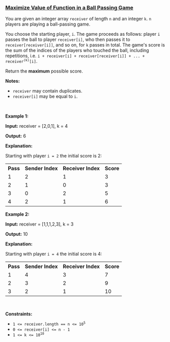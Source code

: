 ### [Maximize Value of Function in a Ball Passing Game](https://leetcode.com/problems/maximize-value-of-function-in-a-ball-passing-game)

<p>You are given an integer array <code>receiver</code> of length <code>n</code> and an integer <code>k</code>. <code>n</code> players are playing a ball-passing game.</p>

<p>You choose the starting player, <code>i</code>. The game proceeds as follows: player <code>i</code> passes the ball to player <code>receiver[i]</code>, who then passes it to <code>receiver[receiver[i]]</code>, and so on, for <code>k</code> passes in total. The game&#39;s score is the sum of the indices of the players who touched the ball, including repetitions, i.e. <code>i + receiver[i] + receiver[receiver[i]] + ... + receiver<sup>(k)</sup>[i]</code>.</p>

<p>Return&nbsp;the <strong>maximum</strong>&nbsp;possible score.</p>

<p><strong>Notes:</strong></p>

<ul>
	<li><code>receiver</code> may contain duplicates.</li>
	<li><code>receiver[i]</code> may be equal to <code>i</code>.</li>
</ul>

<p>&nbsp;</p>
<p><strong class="example">Example 1:</strong></p>

<div class="example-block">
<p><strong>Input:</strong> <span class="example-io">receiver = [2,0,1], k = 4</span></p>

<p><strong>Output:</strong> <span class="example-io">6</span></p>

<p><strong>Explanation:</strong></p>

<p>Starting with player <code>i = 2</code> the initial score is 2:</p>

<table>
	<tbody>
		<tr>
			<th>Pass</th>
			<th>Sender Index</th>
			<th>Receiver Index</th>
			<th>Score</th>
		</tr>
		<tr>
			<td>1</td>
			<td>2</td>
			<td>1</td>
			<td>3</td>
		</tr>
		<tr>
			<td>2</td>
			<td>1</td>
			<td>0</td>
			<td>3</td>
		</tr>
		<tr>
			<td>3</td>
			<td>0</td>
			<td>2</td>
			<td>5</td>
		</tr>
		<tr>
			<td>4</td>
			<td>2</td>
			<td>1</td>
			<td>6</td>
		</tr>
	</tbody>
</table>
</div>

<p><strong class="example">Example 2:</strong></p>

<div class="example-block">
<p><strong>Input:</strong> <span class="example-io">receiver = [1,1,1,2,3], k = 3</span></p>

<p><strong>Output:</strong> <span class="example-io">10</span></p>

<p><strong>Explanation:</strong></p>

<p>Starting with player <code>i = 4</code> the initial score is 4:</p>

<table>
	<tbody>
		<tr>
			<th>Pass</th>
			<th>Sender Index</th>
			<th>Receiver Index</th>
			<th>Score</th>
		</tr>
		<tr>
			<td>1</td>
			<td>4</td>
			<td>3</td>
			<td>7</td>
		</tr>
		<tr>
			<td>2</td>
			<td>3</td>
			<td>2</td>
			<td>9</td>
		</tr>
		<tr>
			<td>3</td>
			<td>2</td>
			<td>1</td>
			<td>10</td>
		</tr>
	</tbody>
</table>
</div>

<p>&nbsp;</p>
<p><strong>Constraints:</strong></p>

<ul>
	<li><code>1 &lt;= receiver.length == n &lt;= 10<sup>5</sup></code></li>
	<li><code>0 &lt;= receiver[i] &lt;= n - 1</code></li>
	<li><code>1 &lt;= k &lt;= 10<sup>10</sup></code></li>
</ul>
